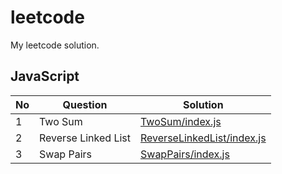 # leetcode

My leetcode solution.

## JavaScript

|No|Question|Solution|
|---|---|---|
|1|Two Sum|[TwoSum/index.js](./JavaScript/TwoSum/index.js)|
|2|Reverse Linked List|[ReverseLinkedList/index.js](./JavaScript/ReverseLinkedList/index.js)|
|3|Swap Pairs|[SwapPairs/index.js](./JavaScript/SwapPairs/index.js)|
